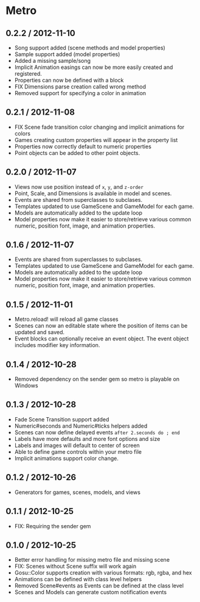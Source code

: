 # Metro

## 0.2.2 / 2012-11-10

* Song support added (scene methods and model properties)
* Sample support added (model properties)
* Added a missing sample/song
* Implicit Animation easings can now be more easily created and registered.
* Properties can now be defined with a block
* FIX Dimensions parse creation called wrong method
* Removed support for specifying a color in animation

## 0.2.1 / 2012-11-08

* FIX Scene fade transition color changing and implicit animations 
  for colors
* Games creating custom properties will appear in the property list
* Properties now correctly default to numeric properties
* Point objects can be added to other point objects. 

## 0.2.0 / 2012-11-07

* Views now use position instead of `x`, `y`, and `z-order`
* Point, Scale, and Dimensions is available in model and scenes.
* Events are shared from superclasses to subclases.
* Templates updated to use GameScene and GameModel for each game.
* Models are automatically added to the update loop
* Model properties now make it easier to store/retrieve various
  common numeric, position font, image, and animation properties.


## 0.1.6 / 2012-11-07

* Events are shared from superclasses to subclases.
* Templates updated to use GameScene and GameModel for each game.
* Models are automatically added to the update loop
* Model properties now make it easier to store/retrieve various
  common numeric, position font, image, and animation properties.

## 0.1.5 / 2012-11-01

* Metro.reload! will reload all game classes
* Scenes can now an editable state where the position of items can be
  updated and saved.
* Event blocks can optionally receive an event object. The event object
  includes modifier key information.


## 0.1.4 / 2012-10-28

* Removed dependency on the sender gem so metro is playable on Windows

## 0.1.3 / 2012-10-28

* Fade Scene Transition support added
* Numeric#seconds and Numeric#ticks helpers added
* Scenes can now define delayed events `after 2.seconds do ; end`
* Labels have more defaults and more font options and size
* Labels and images will default to center of screen
* Able to define game controls within your metro file
* Implicit animations support color change.

## 0.1.2 / 2012-10-26

* Generators for games, scenes, models, and views

## 0.1.1 / 2012-10-25

* FIX: Requiring the sender gem

## 0.1.0 / 2012-10-25

* Better error handling for missing metro file and missing scene
* FIX: Scenes without Scene suffix will work again
* Gosu::Color supports creation with various formats: rgb, rgba, and hex
* Animations can be defined with class level helpers
* Removed Scene#events as Events can be defined at the class level
* Scenes and Models can generate custom notification events
